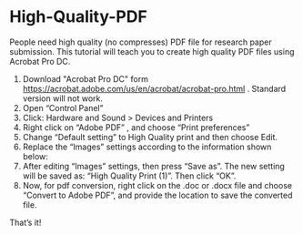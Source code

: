 # High-Quality-PDF
People need high quality (no compresses) PDF file for research paper submission. This tutorial will teach you to create high quality PDF files using Acrobat Pro DC.

1. Download "Acrobat Pro DC" form https://acrobat.adobe.com/us/en/acrobat/acrobat-pro.html . Standard version will not work.
2. Open “Control Panel” 
3. Click: Hardware and Sound > Devices and Printers 
4. Right click on “Adobe PDF” , and choose “Print preferences” 
5. Change “Default setting” to High Quality print and then choose Edit. 
6. Replace the “Images” settings according to the information shown below: 
7. After editing “Images” settings, then press “Save as”. The new setting will be saved as: “High Quality Print (1)”. Then click “OK”. 
8. Now, for pdf conversion, right click on the .doc or .docx file and choose “Convert to Adobe PDF”, and provide the location to save the converted file. 

That’s it!

